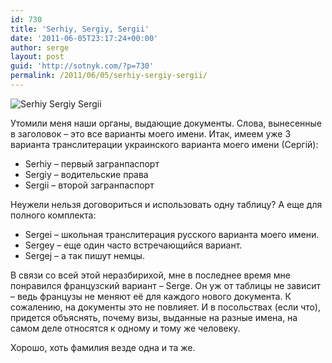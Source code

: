 ```yaml
---
id: 730
title: 'Serhiy, Sergiy, Sergii'
date: '2011-06-05T23:17:24+00:00'
author: serge
layout: post
guid: 'http://sotnyk.com/?p=730'
permalink: /2011/06/05/serhiy-sergiy-sergii/
---
```


![](https://sotnyk.github.io/wp-content/uploads/2011/06/SerhiySergiySergii.png "Serhiy Sergiy Sergii") 

Утомили меня наши органы, выдающие документы. Слова, вынесенные в заголовок – это все варианты моего имени. Итак, имеем уже 3 варианта транслитерации украинского варианта моего имени (Сергiй):

- Serhiy – первый загранпаспорт
- Sergiy – водительские права
- Sergii – второй загранпаспорт

Неужели нельзя договориться и использовать одну таблицу? А еще для полного комплекта:

- Sergei – школьная транслитерация русского варианта моего имени.
- Sergey – еще один часто встречающийся вариант.
- Sergej – а так пишут немцы.

В связи со всей этой неразбирихой, мне в последнее время мне понравился французский вариант – Serge. Он уж от таблицы не зависит – ведь французы не меняют её для каждого нового документа. К сожалению, на документы это не повлияет. И в посольствах (если что), придется объяснять, почему визы, выданные на разные имена, на самом деле относятся к одному и тому же человеку.

Хорошо, хоть фамилия везде одна и та же.